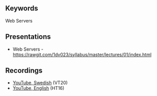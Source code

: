 ## Keywords

Web Servers

## Presentations

* Web Servers - https://rawgit.com/1dv023/syllabus/master/lectures/01/index.html

## Recordings

* [YouTube, Swedish](https://youtu.be/upEcP0LQh3o) (VT20)
* [YouTube, English](https://youtu.be/hA-PaRr52Xc) (HT16)